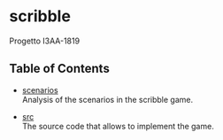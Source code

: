 # scribble
Progetto  I3AA-1819

## Table of Contents

- [scenarios](analysis/scenarios/README.md) <br>
Analysis of the scenarios in the scribble game.

- [src](src) <br>
The source code that allows to implement the game.
